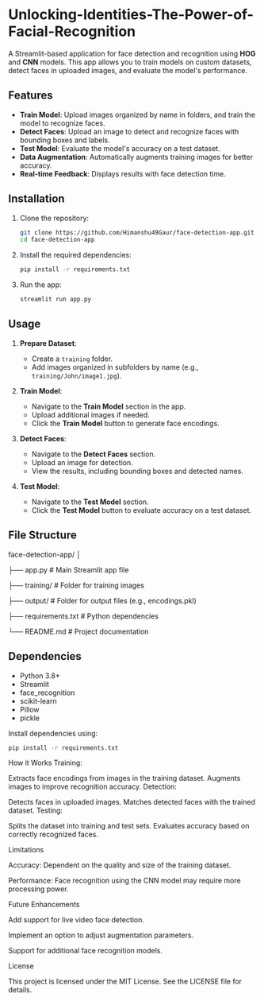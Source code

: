 ﻿# Unlocking-Identities-The-Power-of-Facial-Recognition

A Streamlit-based application for face detection and recognition using **HOG** and **CNN** models. This app allows you to train models on custom datasets, detect faces in uploaded images, and evaluate the model's performance.

## Features
- **Train Model**: Upload images organized by name in folders, and train the model to recognize faces.
- **Detect Faces**: Upload an image to detect and recognize faces with bounding boxes and labels.
- **Test Model**: Evaluate the model's accuracy on a test dataset.
- **Data Augmentation**: Automatically augments training images for better accuracy.
- **Real-time Feedback**: Displays results with face detection time.

## Installation
1. Clone the repository:
    ```bash
    git clone https://github.com/Himanshu49Gaur/face-detection-app.git
    cd face-detection-app
    ```
2. Install the required dependencies:
    ```bash
    pip install -r requirements.txt
    ```

3. Run the app:
    ```bash
    streamlit run app.py
    ```

## Usage
1. **Prepare Dataset**:
   - Create a `training` folder.
   - Add images organized in subfolders by name (e.g., `training/John/image1.jpg`).

2. **Train Model**:
   - Navigate to the **Train Model** section in the app.
   - Upload additional images if needed.
   - Click the **Train Model** button to generate face encodings.

3. **Detect Faces**:
   - Navigate to the **Detect Faces** section.
   - Upload an image for detection.
   - View the results, including bounding boxes and detected names.

4. **Test Model**:
   - Navigate to the **Test Model** section.
   - Click the **Test Model** button to evaluate accuracy on a test dataset.

## File Structure
face-detection-app/ 
│ 

├── app.py # Main Streamlit app file 

├── training/ # Folder for training images

├── output/ # Folder for output files (e.g., encodings.pkl)

├── requirements.txt # Python dependencies 

└── README.md # Project documentation


## Dependencies
- Python 3.8+
- Streamlit
- face_recognition
- scikit-learn
- Pillow
- pickle

Install dependencies using:
```bash
pip install -r requirements.txt
```

How it Works
Training:

Extracts face encodings from images in the training dataset.
Augments images to improve recognition accuracy.
Detection:

Detects faces in uploaded images.
Matches detected faces with the trained dataset.
Testing:

Splits the dataset into training and test sets.
Evaluates accuracy based on correctly recognized faces.

Limitations

Accuracy: Dependent on the quality and size of the training dataset.

Performance: Face recognition using the CNN model may require more processing power.

Future Enhancements

Add support for live video face detection.

Implement an option to adjust augmentation parameters.

Support for additional face recognition models.

License

This project is licensed under the MIT License. See the LICENSE file for details.












